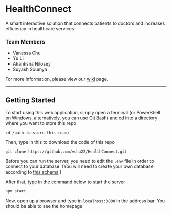 # HealthConnect
A smart interactive solution that connects patients to doctors and increases efficiency in healthcare services

### Team Members
 * Vanessa Chu
 * Yu Li
 * Akanksha Nilosey
 * Suyash Soumya

For more information, please view our [wiki](https://github.com/vchu22/HealthConnect/wiki) page.
***
## Getting Started
To start using this web application, simply open a terminal (or PowerShell on Windows, alternatively, you can use [Git Bash](https://git-scm.com/downloads)) and cd into a directory where you want to store this repo
```
cd /path-to-store-this-repo/
```
Then, type in this to download the code of this repo
```
git clone https://github.com/vchu22/HealthConnect.git
```
Before you can run the server, you need to edit the `.env` file in order to connect to your database. (You will need to create your own database according to [this schema](https://github.com/vchu22/HealthConnect/blob/master/wiki/Database%20ER%20Diagram.png) )

After that, type in the command below to start the server
```
npm start
```
Now, open up a browser and type in `localhost:3000` in the address bar. You should be able to see the homepage
